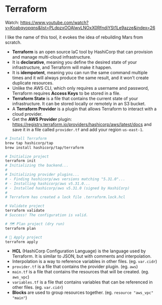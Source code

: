 # Terraform

Watch: https://www.youtube.com/watch?v=Koabqyopqns&list=PLdpzxOOAlwvLNOxX0RfndiYSt1Le9azze&index=26

I like the name of this tool, it evokes the idea of rebuilding Mars from scratch.

- **Terraform** is an open source IaC tool by HashiCorp that can provision and manage multi-cloud infrastructure.
- It is **declarative**, meaning you define the desired state of your infrastructure, and Terraform will make it happen.
- It is **idempotent**, meaning you can run the same command multiple times and it will always produce the same result, and it won't create duplicate resources.
- Unlike the AWS CLI, which only requires a username and password, Terraform requires **Access Keys** to be stored in a file.
- **Terraform State** is a file that contains the current state of your infrastructure. It can be stored locally or remotely in an S3 bucket.
- A **Terraform Provider** is a plugin that allows Terraform to interact with a cloud provider.
- Get the **AWS Provider** plugin: https://registry.terraform.io/providers/hashicorp/aws/latest/docs and save it in a file called `provider.tf` and add your region `us-east-1`.

```sh
# Install Terraform
brew tap hashicorp/tap
brew install hashicorp/tap/terraform

# Initialize project
terraform init
# Initializing the backend...
#
# Initializing provider plugins...
# - Finding hashicorp/aws versions matching "5.31.0"...
# - Installing hashicorp/aws v5.31.0...
# - Installed hashicorp/aws v5.31.0 (signed by HashiCorp)
#
# Terraform has created a lock file .terraform.lock.hcl

# Validate project
terraform validate
# Success! The configuration is valid.

# 🗺️ Plan project (dry run)
terraform plan

# 🚀 Apply project
terraform apply
```

- **HCL** (HashiCorp Configuration Language) is the language used by Terraform. It is similar to JSON, but with comments and interpolation.
- Interpolation is a way to reference variables in other files. (eg. `var.cidr`)
- `provider.tf` is a file that contains the provider plugin. (eg. `aws`)
- `main.tf` is a file that contains the resources that will be created. (eg. `aws_vpc`)
- `variables.tf` is a file that contains variables that can be referenced in other files. (eg. `var.cidr`)
- **Blocks** are used to group resources together. (eg. `resource "aws_vpc" "main"`)

